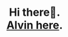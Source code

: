 <div id="header" align="center">
  <h1>Hi there👋. <br>
  <a href ="https://twitter.com/AlvinKenyagah" style="cursor:crosshair; target:blank;">Alvin here</a>.
  </h1>
</div>
